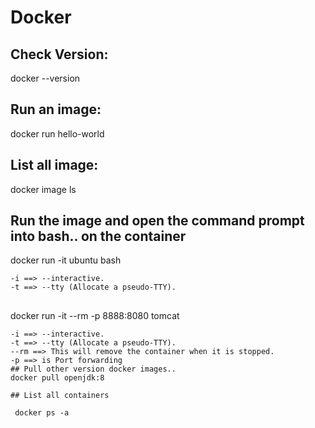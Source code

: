 # Docker

## Check Version:
  docker --version

## Run an image:
  docker run hello-world

## List all image:
  docker image ls

## Run the image and open the command prompt into bash.. on the container
  docker run -it ubuntu bash
    
    -i ==> --interactive.
    -t ==> --tty (Allocate a pseudo-TTY).

## 
  docker run -it --rm -p 8888:8080 tomcat
  
    -i ==> --interactive.
    -t ==> --tty (Allocate a pseudo-TTY).
    --rm ==> This will remove the container when it is stopped.
    -p ==> is Port forwarding                                                                                                                                                                                                                                                             ## Pull other version docker images..
    docker pull openjdk:8
    
    ## List all containers
    
     docker ps -a
